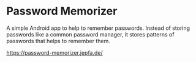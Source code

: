 # Password Memorizer

A simple Android app to help to remember passwords. Instead of storing passwords like a common password manager, it stores patterns of passwords that helps to remember them. 

https://password-memorizer.jepfa.de/
